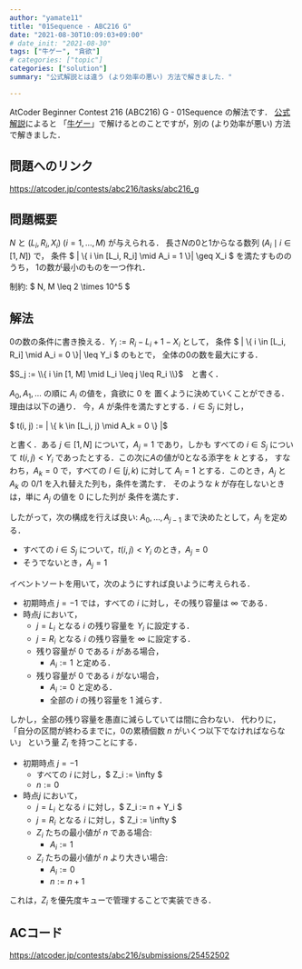 ```yaml
---
author: "yamate11"
title: "01Sequence - ABC216 G"
date: "2021-08-30T10:09:03+09:00"
# date_init: "2021-08-30"
tags: ["牛ゲー", "貪欲"]
# categories: ["topic"]
categories: ["solution"]
summary: "公式解説とは違う (より効率の悪い) 方法で解きました．"

---
```


AtCoder Beginner Contest 216 (ABC216) G - 01Sequence の解法です．
[公式解説](https://atcoder.jp/contests/abc216/editorial/2474)によると
「[牛ゲー](../08-30-ushi-game)」で解けるとのことですが，別の (より効率が悪い) 
方法で解きました．

## 問題へのリンク

https://atcoder.jp/contests/abc216/tasks/abc216_g

## 問題概要

$N$ と $(L_i, R_i, X_i)$ ($i = 1, \ldots , M$) が与えられる．
長さ$N$の0と1からなる数列 $(A_i \mid i \in [1, N])$ で，
条件 $ | \\{ i \in [L_i, R_i] \mid A_i = 1 \\}| \geq X_i  $
を満たすもののうち，
1の数が最小のものを一つ作れ．

制約: $ N, M \leq 2 \times 10^5 $


## 解法

0の数の条件に書き換える．$Y_i := R_i - L_i + 1 - X_i$ として，
条件 $ | \\{ i \in [L_i, R_i] \mid A_i = 0 \\}| \leq Y_i  $ のもとで，
全体の0の数を最大にする．

$S_j := \\{ i \in [1, M] \mid L_i \leq j \leq R_i \\}$　と書く．

$A_0, A_1, \ldots$ の順に $A_i$ の値を，貪欲に 0 を
置くように決めていくことができる．理由は以下の通り．
今，$A$ が条件を満たすとする．$i \in S_j$ に対し，

$ t(i, j) := | \\{ k \in [L_i, j) \mid A_k = 0 \\} |$

と書く．ある $j\in [1, N]$ について，$A_j = 1$ であり，しかも
すべての $i \in S_j$ について $t(i, j) < Y_i$
であったとする．この次に$A$の値が0となる添字を $k$ とする，
すなわち，$A_{k} = 0$ で，すべての $l \in [j, k)$ に対して $A_l = 1$
とする．このとき，$A_j$ と $A_{k}$ の 0/1 を入れ替えた列も，条件を満たす．
そのような $k$ が存在しないときは，単に $A_j$ の値を 0 にした列が
条件を満たす．

したがって，次の構成を行えば良い: 
$A_0, \ldots, A_{j-1}$ まで決めたとして，$A_j$ を定める．

* すべての $i \in S_j$ について，$t(i, j) < Y_i$ のとき，$A_j = 0$
* そうでないとき，$A_j = 1$

イベントソートを用いて，次のようにすれば良いように考えられる．

* 初期時点 $j = -1$ では，すべての $i$ に対し，その残り容量は $\infty$ である．
* 時点$j$ において，
  * $j = L_i$ となる $i$ の残り容量を $Y_i$ に設定する．
  * $j = R_i$ となる $i$ の残り容量を $\infty$ に設定する．
  * 残り容量が 0 である $i$ がある場合，
    * $A_i := 1$ と定める．
  * 残り容量が 0 である $i$ がない場合，
    * $A_i := 0$ と定める．
    * 全部の $i$ の残り容量を 1 減らす．

しかし，全部の残り容量を愚直に減らしていては間に合わない．
代わりに，
「自分の区間が終わるまでに，0の累積個数 $n$ がいくつ以下でなければならない」
という量 $Z_i$ を持つことにする．

* 初期時点 $j = -1$ 
  * すべての $i$ に対し，$ Z_i := \infty $
  * $n := 0$
* 時点$j$ において，
  * $j = L_i$ となる $i$ に対し，$ Z_i := n + Y_i $
  * $j = R_i$ となる $i$ に対し，$ Z_i := \infty $
  * $Z_i$ たちの最小値が $n$ である場合:
    * $A_i := 1$ 
  * $Z_i$ たちの最小値が $n$ より大きい場合:
    * $A_i := 0$ 
    * $n := n + 1$

これは，$Z_i$ を優先度キューで管理することで実装できる．


## ACコード

https://atcoder.jp/contests/abc216/submissions/25452502
